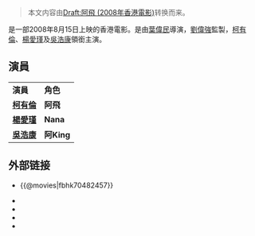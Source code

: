 > 本文内容由[Draft:阿飛 \(2008年香港電影\)](https://zh.wikipedia.org/wiki/Draft:阿飛_\(2008年香港電影\))转换而来。


是一部2008年8月15日上映的香港電影。是由[葉偉民](../Page/葉偉民.md "wikilink")導演，[劉偉強](../Page/劉偉強.md "wikilink")監製，[柯有倫](../Page/柯有倫.md "wikilink")、[楊愛瑾](../Page/楊愛瑾.md "wikilink")及[吳浩康](../Page/吳浩康.md "wikilink")領銜主演。

## 演員

|                                      |           |
| ------------------------------------ | --------- |
| **演員**                               | **角色**    |
| **[柯有倫](../Page/柯有倫.md "wikilink")** | **阿飛**    |
| **[楊愛瑾](../Page/楊愛瑾.md "wikilink")** | **Nana**  |
| **[吳浩康](../Page/吳浩康.md "wikilink")** | **阿King** |

## 外部链接

  - {{@movies|fbhk70482457}}

  -
  -
  -
  -